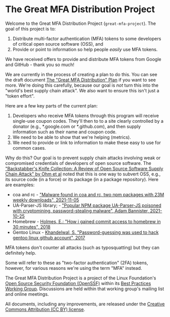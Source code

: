 # The Great MFA Distribution Project

Welcome to the Great MFA Distribution Project
(`great-mfa-project`).
The goal of this project is to:

1. Distribute multi-factor authentication (MFA) tokens to
   some developers of critical open source software (OSS), and
2. Provide or point to information so help people *easily* use MFA tokens.

We have received offers to provide and distribute MFA tokens from
Google and GitHub - thank you so much!

We are currently in the process of creating a plan to do this.
You can see the draft document
[The "Great MFA Distribution" Plan](https://docs.google.com/document/d/1Hhg4KcLCzEdd9ZcbdEviN0TIUTLyWDsIdF6B_hY3Xv0/edit) if you want to see more.
We're doing this carefully, because our goal is *not* turn this
into the "world's best supply chain attack".
We also want to ensure this isn't just a "token effort".

Here are a few key parts of the current plan:

1. Developers who receive MFA tokens through this program will receive
   single-use coupon codes. They'll then to to a site clearly controlled
   by a donator (e.g., *.google.com or *.github.com), and then
   supply information such as their name and coupon code.
2. We need to be able to show that we're helping (metrics).
3. We need to provide or link to information to make these easy to use
   for common cases.

Why do this? Our goal is to prevent supply chain attacks involving
weak or compromised credentials of developers of open source software.
The
["Backstabber's Knife Collection: A Review of Open Source Software Supply Chain Attack" by Ohm et al](https://arxiv.org/abs/2005.09535)
noted that this is one way to subvert OSS, e.g.,
its source code (in a force) or its package (in a package repository).
Here are examples:

* coa and rc - ["Malware found in coa and rc, two npm packages with 23M weekly downloads", 2021-11-05](https://therecord.media/malware-found-in-coa-and-rc-two-npm-packages-with-23m-weekly-downloads/)
* UA-Parser-JS library;  - ["Popular NPM package UA-Parser-JS poisoned with cryptomining, password-stealing malware", Adam Bannister, 2021-10-25](https://portswigger.net/daily-swig/popular-npm-package-ua-parser-js-poisoned-with-cryptomining-password-stealing-malware)
* Homebrew - [Holmes, E.: "How i gained commit access to homebrew in 30 minutes", 2018](https://medium.com/@vesirin/how-i-gained-commit-access-to-homebrew-in-30-minutes-2ae314df03ab)
* Gentoo Linux - [Khandelwal, S. "Password-guessing was used to hack gentoo linux github account", 2017]( https://thehackernews.com/2018/07/github-hacking-gentoo-linux.html)

MFA tokens don't counter all attacks (such as typosquatting)
but they can definitely help.

Some will refer to these as "two-factor authentication" (2FA) tokens,
however, for various reasons we're using the term "MFA" instead.

The Great MFA Distribution Project is a project of the Linux Foundation's
[Open Source Security Foundation (OpenSSF)](https://openssf.org/)
within its
[Best Practices Working Group](https://github.com/ossf/wg-best-practices-os-developers).
Discussions are held within that working group's
mailing list and online meetings.

All documents, including any improvements, are released under the
[Creative Commons Attribution (CC BY) license](https://creativecommons.org/licenses/by/4.0/).
